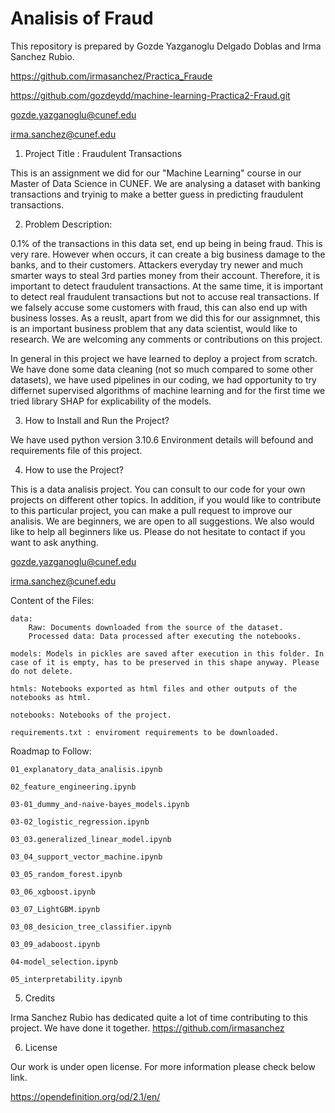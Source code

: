 # Analisis of Fraud




This repository is prepared by Gozde Yazganoglu Delgado Doblas and Irma Sanchez Rubio.


https://github.com/irmasanchez/Practica_Fraude


https://github.com/gozdeydd/machine-learning-Practica2-Fraud.git


gozde.yazganoglu@cunef.edu

irma.sanchez@cunef.edu


1. Project Title : Fraudulent Transactions


This is an assignment we did for our "Machine Learning" course in our Master of Data Science in CUNEF. We are analysing a dataset with banking transactions and tryinig to make a better guess in predicting fraudulent transactions.

2. Problem Description:

0.1% of the transactions in this data set, end up being in being fraud. This is very rare. However when occurs, it can create a big business damage to the banks, and to their customers. Attackers everyday try newer and much smarter ways to steal 3rd parties money from their account. Therefore, it is important to detect fraudulent transactions. At the same time, it is important to detect real fraudulent transactions but not to accuse real transactions. If we falsely accuse some customers with fraud, this can also end up with business losses. As a reuslt, apart from we did this for our assignmnet, this is an important business problem that any data scientist, would like to research. We are welcoming any comments or contributions on this project.

In general in this project we have learned to deploy a project from scratch. We have done some data cleaning (not so much compared to some other datasets), we have used pipelines in our coding, we had opportunity to try differnet supervised algorithms of machine learning and for the first time we tried library SHAP for explicability of the models.


3. How to Install and Run the Project?

We have used python version 3.10.6
Environment details will befound and requirements file of this project.


4. How to use the Project?

This is a data analisis project. You can consult to our code for your own projects on different other topics. In addition, if you would like to contribute to this particular project, you can make a pull request to improve our analisis. We are beginners, we are open to all suggestions. We also would like to help all beginners like us. Please do not hesitate to contact if you want to ask anything.

gozde.yazganoglu@cunef.edu

irma.sanchez@cunef.edu

Content of the Files:


    data:
        Raw: Documents downloaded from the source of the dataset.
        Processed data: Data processed after executing the notebooks.

    models: Models in pickles are saved after execution in this folder. In case of it is empty, has to be preserved in this shape anyway. Please do not delete.

    htmls: Notebooks exported as html files and other outputs of the notebooks as html.

    notebooks: Notebooks of the project.
    
    requirements.txt : enviroment requirements to be downloaded.
    
    
Roadmap to Follow:

    
    01_explanatory_data_analisis.ipynb 
    
    02_feature_engineering.ipynb
    
    03-01_dummy_and-naive-bayes_models.ipynb
    
    03-02_logistic_regression.ipynb
    
    03_03.generalized_linear_model.ipynb
    
    03_04_support_vector_machine.ipynb
    
    03_05_random_forest.ipynb
    
    03_06_xgboost.ipynb
    
    03_07_LightGBM.ipynb
    
    03_08_desicion_tree_classifier.ipynb
    
    03_09_adaboost.ipynb
    
    04-model_selection.ipynb
    
    05_interpretability.ipynb
    

5. Credits


Irma Sanchez Rubio has dedicated quite a lot of time contributing to this project. We have done it together. https://github.com/irmasanchez



6. License

Our work is under open license. For more information please check below link.

https://opendefinition.org/od/2.1/en/




